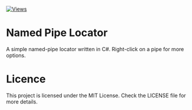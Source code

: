 [![Views](https://hits.seeyoufarm.com/api/count/incr/badge.svg?url=https%3A%2F%2Fgithub.com%2FMagnito14%2FNamedPipeLocator&count_bg=%2379C83D&title_bg=%232B2B2B&icon=csharp.svg&icon_color=%23E7E7E7&title=Repo+Views&edge_flat=false)](https://hits.seeyoufarm.com)
# Named Pipe Locator
A simple named-pipe locator written in C#. Right-click on a pipe for more options.

# Licence
This project is licensed under the MIT License. Check the LICENSE file for more details.
